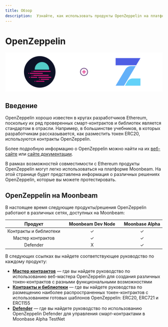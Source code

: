 ```yaml
---
title: Обзор
description:  Узнайте, как использовать продукты OpenZeppelin на платформе Moonbeam благодаря совместимости с Ethereum
---
```


# OpenZeppelin

![OpenZeppelin Banner](/images/openzeppelin/openzeppelin-banner.png)

## Введение

OpenZeppelin хорошо известен в кругах разработчиков Ethereum, поскольку их ряд проверенных смарт-контрактов и библиотек является стандартом в отрасли. Например, в большинстве учебников, в которых разработчикам рассказывается, как разместить токен ERC20, используются контракты OpenZeppelin.

Более подробную информацию о OpenZeppelin можно найти на их [веб-сайте](https://openzeppelin.com/) или [сайте документации](https://docs.openzeppelin.com/openzeppelin/).

В рамках возможностей совместимости с Ethereum продукты OpenZeppelin могут легко использоваться на платформе Moonbeam. На этой странице будет представлена информация о различных решениях OpenZeppelin, которые вы можете протестировать.

## OpenZeppelin на Moonbeam

В настоящее время следующие продукты/решения OpenZeppelin работают в различных сетях, доступных на Moonbeam:

|      **Продукт**      |     |**Moonbeam Dev Node**|     |**Moonbase Alpha**|
| :-------------------: | :-: | :-----------------: | :-: | :--------------: |
| Контракты и библиотеки |     |          ✓          |     |         ✓       |
|    Мастер контрактов    |     |          ✓          |     |         ✓       |
|       Defender        |     |          X          |     |         ✓       |

В следующих ссылках вы найдете соответствующее руководство по каждому продукту:

 - [**Мастер контрактов**](/integrations/openzeppelin/contracts/#openzeppelin-contract-wizard) — где вы найдете руководство по использованию веб-мастера OpenZeppelin для создания различных токен-контрактов с разными функциональными возможностями
 - [**Контракты и библиотеки**](/integrations/openzeppelin/contracts/#deploying-openzeppelin-contracts-on-moonbeam) — где вы найдете руководства по размещению наиболее распространенных токен-контрактов с использованием готовых шаблонов OpenZeppelin: ERC20, ERC721 и ERC1155
 - [**Defender**](/integrations/openzeppelin/defender/) — где вы найдете руководство по использованию OpenZeppelin Defender для управления смарт-контрактами в Moonbase Alpha TestNet

